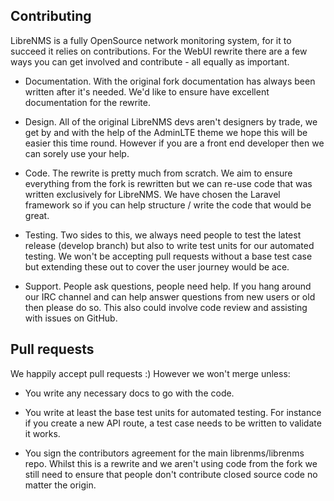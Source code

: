 Contributing
------------

LibreNMS is a fully OpenSource network monitoring system, for it to succeed it relies on contributions. For the WebUI rewrite there are a few ways you can get involved and contribute - all equally as important.

 - Documentation. With the original fork documentation has always been written after it's needed. We'd like to ensure have excellent documentation for the rewrite.

 - Design. All of the original LibreNMS devs aren't designers by trade, we get by and with the help of the AdminLTE theme we hope this will be easier this time round. However if you are a front end developer then we can sorely use your help.

 - Code. The rewrite is pretty much from scratch. We aim to ensure everything from the fork is rewritten but we can re-use code that was written exclusively for LibreNMS. We have chosen the Laravel framework so if you can help structure / write the code that would be great.

 - Testing. Two sides to this, we always need people to test the latest release (develop branch) but also to write test units for our automated testing. We won't be accepting pull requests without a base test case but extending these out to cover the user journey would be ace.

 - Support. People ask questions, people need help. If you hang around our IRC channel and can help answer questions from new users or old then please do so. This also could involve code review and assisting with issues on GitHub.


Pull requests
-------------

We happily accept pull requests :) However we won't merge unless:

 - You write any necessary docs to go with the code.

 - You write at least the base test units for automated testing. For instance if you create a new API route, a test case needs to be written to validate it works.

 - You sign the contributors agreement for the main librenms/librenms repo. Whilst this is a rewrite and we aren't using code from the fork we still need to ensure that people don't contribute closed source code no matter the origin.

 
